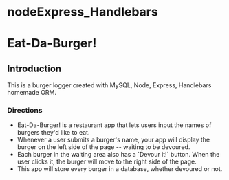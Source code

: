 # nodeExpress_Handlebars

<h1>Eat-Da-Burger!</h1>

<h2>Introduction</h2>

<p>This is a burger logger created with MySQL, Node, Express, Handlebars homemade ORM.</p> 

<h3>Directions</h3>

<ul>
<li> Eat-Da-Burger! is a restaurant app that lets users input the names of burgers they'd like to eat.</li>

<li> Whenever a user submits a burger's name, your app will display the burger on the left side of the page -- waiting to be devoured.</li>

<li> Each burger in the waiting area also has a `Devour it!` button. When the user clicks it, the burger will move to the right side of the page.</li>

<li>This app will store every burger in a database, whether devoured or not.</li>

</ul>
